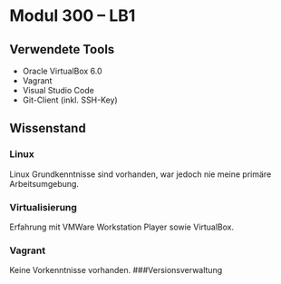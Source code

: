 # Modul 300 – LB1
## Verwendete Tools
* Oracle VirtualBox 6.0
* Vagrant
* Visual Studio Code
* Git-Client (inkl. SSH-Key)
## Wissenstand
### Linux
Linux Grundkenntnisse sind vorhanden, war jedoch nie meine primäre Arbeitsumgebung.
### Virtualisierung
Erfahrung mit VMWare Workstation Player sowie VirtualBox.
### Vagrant
Keine Vorkenntnisse vorhanden.
###Versionsverwaltung

